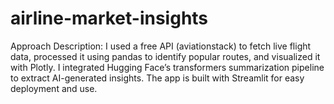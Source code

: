# airline-market-insights
Approach Description: I used a free API (aviationstack) to fetch live flight data, processed it using pandas to identify popular routes, and visualized it with Plotly. I integrated Hugging Face’s transformers summarization pipeline to extract AI-generated insights. The app is built with Streamlit for easy deployment and use.
